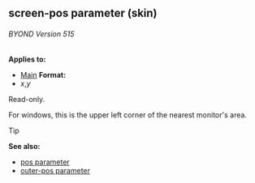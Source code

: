 ## screen-pos parameter (skin) 
###### BYOND Version 515

<!-- -->
**Applies to:**
+   [Main](/ref/%7Bskin%7D/control/main.md) <!-- -->
**Format:**
+   *x*,*y*


Read-only. 

For windows, this is the upper left corner
of the nearest monitor\'s area.

> [!TIP] 
> **See also:**
> +   [pos parameter](/ref/%7Bskin%7D/param/pos.md) 
> +   [outer-pos parameter](/ref/%7Bskin%7D/param/outer-pos.md) 